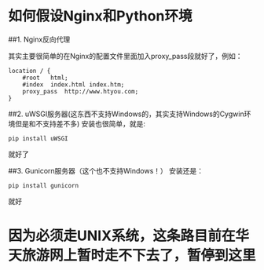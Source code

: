# 如何假设Nginx和Python环境

##1. Nginx反向代理

其实主要很简单的在Nginx的配置文件里面加入proxy_pass段就好了，例如：

	location / {
	    #root   html;
	    #index  index.html index.htm;
	    proxy_pass  http://www.htyou.com;
	}

##2. uWSGI服务器(这东西不支持Windows的，其实支持Windows的Cygwin环境但是和不支持差不多)
安装也很简单，就是:

	pip install uWSGI
就好了

##3. Gunicorn服务器（这个也不支持Windows！）
安装还是：

	pip install gunicorn
就好


# 因为必须走UNIX系统，这条路目前在华天旅游网上暂时走不下去了，暂停到这里
